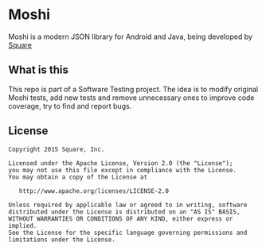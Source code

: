Moshi
=====

Moshi is a modern JSON library for Android and Java, being developed by [Square][square]


What is this
--------

This repo is part of a Software Testing project. The idea is to modify original Moshi tests, add new tests and remove unnecessary ones to improve code coverage, try to find and report bugs.


License
--------

    Copyright 2015 Square, Inc.

    Licensed under the Apache License, Version 2.0 (the "License");
    you may not use this file except in compliance with the License.
    You may obtain a copy of the License at

       http://www.apache.org/licenses/LICENSE-2.0

    Unless required by applicable law or agreed to in writing, software
    distributed under the License is distributed on an "AS IS" BASIS,
    WITHOUT WARRANTIES OR CONDITIONS OF ANY KIND, either express or implied.
    See the License for the specific language governing permissions and
    limitations under the License.


 [square]: https://github.com/square/moshi
